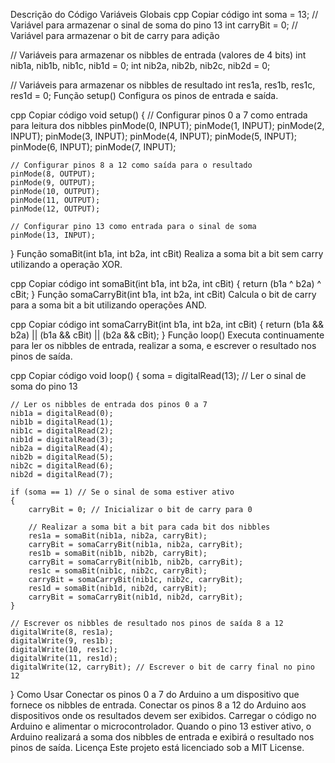 Descrição do Código
Variáveis Globais
cpp
Copiar código
int soma = 13; // Variável para armazenar o sinal de soma do pino 13
int carryBit = 0; // Variável para armazenar o bit de carry para adição

// Variáveis para armazenar os nibbles de entrada (valores de 4 bits)
int nib1a, nib1b, nib1c, nib1d = 0;
int nib2a, nib2b, nib2c, nib2d = 0;

// Variáveis para armazenar os nibbles de resultado
int res1a, res1b, res1c, res1d = 0;
Função setup()
Configura os pinos de entrada e saída.

cpp
Copiar código
void setup()
{
    // Configurar pinos 0 a 7 como entrada para leitura dos nibbles
    pinMode(0, INPUT);
    pinMode(1, INPUT);
    pinMode(2, INPUT);
    pinMode(3, INPUT);
    pinMode(4, INPUT);
    pinMode(5, INPUT);
    pinMode(6, INPUT);
    pinMode(7, INPUT);
    
    // Configurar pinos 8 a 12 como saída para o resultado
    pinMode(8, OUTPUT);
    pinMode(9, OUTPUT);
    pinMode(10, OUTPUT);
    pinMode(11, OUTPUT);
    pinMode(12, OUTPUT);
    
    // Configurar pino 13 como entrada para o sinal de soma
    pinMode(13, INPUT);
}
Função somaBit(int b1a, int b2a, int cBit)
Realiza a soma bit a bit sem carry utilizando a operação XOR.

cpp
Copiar código
int somaBit(int b1a, int b2a, int cBit)
{
    return (b1a ^ b2a) ^ cBit;
}
Função somaCarryBit(int b1a, int b2a, int cBit)
Calcula o bit de carry para a soma bit a bit utilizando operações AND.

cpp
Copiar código
int somaCarryBit(int b1a, int b2a, int cBit)
{
    return (b1a && b2a) || (b1a && cBit) || (b2a && cBit);
}
Função loop()
Executa continuamente para ler os nibbles de entrada, realizar a soma, e escrever o resultado nos pinos de saída.

cpp
Copiar código
void loop()
{
    soma = digitalRead(13); // Ler o sinal de soma do pino 13

    // Ler os nibbles de entrada dos pinos 0 a 7
    nib1a = digitalRead(0);
    nib1b = digitalRead(1);
    nib1c = digitalRead(2);
    nib1d = digitalRead(3);
    nib2a = digitalRead(4);
    nib2b = digitalRead(5);
    nib2c = digitalRead(6);
    nib2d = digitalRead(7);
    
    if (soma == 1) // Se o sinal de soma estiver ativo
    {
        carryBit = 0; // Inicializar o bit de carry para 0

        // Realizar a soma bit a bit para cada bit dos nibbles
        res1a = somaBit(nib1a, nib2a, carryBit);
        carryBit = somaCarryBit(nib1a, nib2a, carryBit);
        res1b = somaBit(nib1b, nib2b, carryBit);
        carryBit = somaCarryBit(nib1b, nib2b, carryBit);
        res1c = somaBit(nib1c, nib2c, carryBit);
        carryBit = somaCarryBit(nib1c, nib2c, carryBit);
        res1d = somaBit(nib1d, nib2d, carryBit);
        carryBit = somaCarryBit(nib1d, nib2d, carryBit);
    }
    
    // Escrever os nibbles de resultado nos pinos de saída 8 a 12
    digitalWrite(8, res1a);
    digitalWrite(9, res1b);
    digitalWrite(10, res1c);
    digitalWrite(11, res1d);
    digitalWrite(12, carryBit); // Escrever o bit de carry final no pino 12
}
Como Usar
Conectar os pinos 0 a 7 do Arduino a um dispositivo que fornece os nibbles de entrada.
Conectar os pinos 8 a 12 do Arduino aos dispositivos onde os resultados devem ser exibidos.
Carregar o código no Arduino e alimentar o microcontrolador.
Quando o pino 13 estiver ativo, o Arduino realizará a soma dos nibbles de entrada e exibirá o resultado nos pinos de saída.
Licença
Este projeto está licenciado sob a MIT License.
